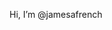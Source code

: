 Hi, I’m @jamesafrench

<!---
jamesafrench/jamesafrench is a ✨ special ✨ repository because its `README.md` (this file) appears on your GitHub profile.
You can click the Preview link to take a look at your changes.
--->
